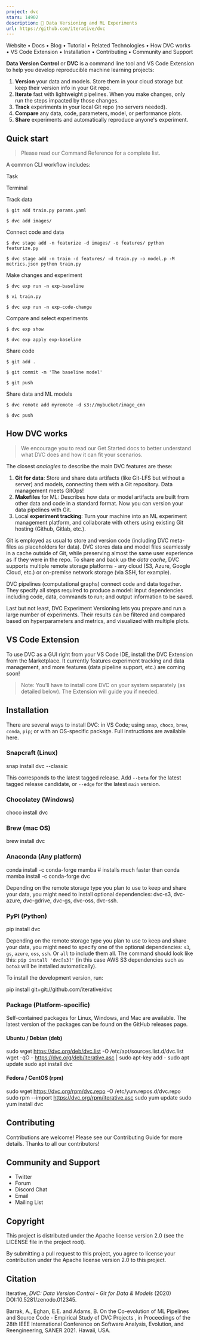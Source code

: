 ```yaml
---
project: dvc
stars: 14902
description: 🦉 Data Versioning and ML Experiments
url: https://github.com/iterative/dvc
---
```


Website • Docs • Blog • Tutorial • Related Technologies • How DVC works • VS Code Extension • Installation • Contributing • Community and Support

  

**Data Version Control** or **DVC** is a command line tool and VS Code Extension to help you develop reproducible machine learning projects:

1.  **Version** your data and models. Store them in your cloud storage but keep their version info in your Git repo.
2.  **Iterate** fast with lightweight pipelines. When you make changes, only run the steps impacted by those changes.
3.  **Track** experiments in your local Git repo (no servers needed).
4.  **Compare** any data, code, parameters, model, or performance plots.
5.  **Share** experiments and automatically reproduce anyone's experiment.

Quick start
-----------

> Please read our Command Reference for a complete list.

A common CLI workflow includes:

Task

Terminal

Track data

`$ git add train.py params.yaml`

`$ dvc add images/`

Connect code and data

`$ dvc stage add -n featurize -d images/ -o features/ python featurize.py`

`$ dvc stage add -n train -d features/ -d train.py -o model.p -M metrics.json python train.py`

Make changes and experiment

`$ dvc exp run -n exp-baseline`

`$ vi train.py`

`$ dvc exp run -n exp-code-change`

Compare and select experiments

`$ dvc exp show`

`$ dvc exp apply exp-baseline`

Share code

`$ git add .`

`$ git commit -m 'The baseline model'`

`$ git push`

Share data and ML models

`$ dvc remote add myremote -d s3://mybucket/image_cnn`

`$ dvc push`

How DVC works
-------------

> We encourage you to read our Get Started docs to better understand what DVC does and how it can fit your scenarios.

The closest _analogies_ to describe the main DVC features are these:

1.  **Git for data**: Store and share data artifacts (like Git-LFS but without a server) and models, connecting them with a Git repository. Data management meets GitOps!
2.  **Makefiles** for ML: Describes how data or model artifacts are built from other data and code in a standard format. Now you can version your data pipelines with Git.
3.  Local **experiment tracking**: Turn your machine into an ML experiment management platform, and collaborate with others using existing Git hosting (Github, Gitlab, etc.).

Git is employed as usual to store and version code (including DVC meta-files as placeholders for data). DVC stores data and model files seamlessly in a cache outside of Git, while preserving almost the same user experience as if they were in the repo. To share and back up the _data cache_, DVC supports multiple remote storage platforms - any cloud (S3, Azure, Google Cloud, etc.) or on-premise network storage (via SSH, for example).

DVC pipelines (computational graphs) connect code and data together. They specify all steps required to produce a model: input dependencies including code, data, commands to run; and output information to be saved.

Last but not least, DVC Experiment Versioning lets you prepare and run a large number of experiments. Their results can be filtered and compared based on hyperparameters and metrics, and visualized with multiple plots.

VS Code Extension
-----------------

To use DVC as a GUI right from your VS Code IDE, install the DVC Extension from the Marketplace. It currently features experiment tracking and data management, and more features (data pipeline support, etc.) are coming soon!

> Note: You'll have to install core DVC on your system separately (as detailed below). The Extension will guide you if needed.

Installation
------------

There are several ways to install DVC: in VS Code; using `snap`, `choco`, `brew`, `conda`, `pip`; or with an OS-specific package. Full instructions are available here.

### Snapcraft (Linux)

snap install dvc --classic

This corresponds to the latest tagged release. Add `--beta` for the latest tagged release candidate, or `--edge` for the latest `main` version.

### Chocolatey (Windows)

choco install dvc

### Brew (mac OS)

brew install dvc

### Anaconda (Any platform)

conda install -c conda-forge mamba # installs much faster than conda
mamba install -c conda-forge dvc

Depending on the remote storage type you plan to use to keep and share your data, you might need to install optional dependencies: dvc-s3, dvc-azure, dvc-gdrive, dvc-gs, dvc-oss, dvc-ssh.

### PyPI (Python)

pip install dvc

Depending on the remote storage type you plan to use to keep and share your data, you might need to specify one of the optional dependencies: `s3`, `gs`, `azure`, `oss`, `ssh`. Or `all` to include them all. The command should look like this: `pip install 'dvc[s3]'` (in this case AWS S3 dependencies such as `boto3` will be installed automatically).

To install the development version, run:

pip install git+git://github.com/iterative/dvc

### Package (Platform-specific)

Self-contained packages for Linux, Windows, and Mac are available. The latest version of the packages can be found on the GitHub releases page.

#### Ubuntu / Debian (deb)

sudo wget https://dvc.org/deb/dvc.list -O /etc/apt/sources.list.d/dvc.list
wget -qO - https://dvc.org/deb/iterative.asc | sudo apt-key add -
sudo apt update
sudo apt install dvc

#### Fedora / CentOS (rpm)

sudo wget https://dvc.org/rpm/dvc.repo -O /etc/yum.repos.d/dvc.repo
sudo rpm --import https://dvc.org/rpm/iterative.asc
sudo yum update
sudo yum install dvc

Contributing
------------

Contributions are welcome! Please see our Contributing Guide for more details. Thanks to all our contributors!

Community and Support
---------------------

-   Twitter
-   Forum
-   Discord Chat
-   Email
-   Mailing List

Copyright
---------

This project is distributed under the Apache license version 2.0 (see the LICENSE file in the project root).

By submitting a pull request to this project, you agree to license your contribution under the Apache license version 2.0 to this project.

Citation
--------

Iterative, _DVC: Data Version Control - Git for Data & Models_ (2020) DOI:10.5281/zenodo.012345.

Barrak, A., Eghan, E.E. and Adams, B. On the Co-evolution of ML Pipelines and Source Code - Empirical Study of DVC Projects , in Proceedings of the 28th IEEE International Conference on Software Analysis, Evolution, and Reengineering, SANER 2021. Hawaii, USA.
